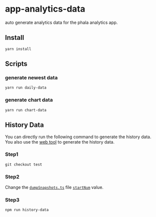 # app-analytics-data

auto generate analytics data for the phala analytics app.

## Install

```
yarn install
```

## Scripts

### generate newest data

```
yarn run daily-data
```

### generate chart data

```
yarn run chart-data
```

## History Data

You can directly run the following command to generate the history data.
You also use the [web tool](https://block-analytics-data-web.netlify.app/) to generate the history data.

### Step1

```
git checkout test
```

### Step2

Change the [`dumpSnapshots.ts`](https://github.com/Phala-Network/app-analytics-data/blob/test/src/dumpSnapshots.ts) file [`startNum`](https://github.com/Phala-Network/app-analytics-data/blob/test/src/dumpSnapshots.ts#L20) value.

### Step3

```
npm run history-data
```
